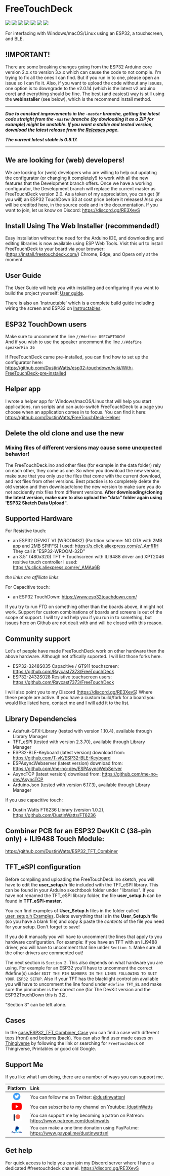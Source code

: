 # FreeTouchDeck
[![](https://badgen.net/github/last-commit/DustinWatts/FreeTouchDeck)](https://github.com/DustinWatts/FreeTouchDeck/commits/master)
[![](https://badgen.net/badge/0.9.17%20compile/succes/green)](https://badgen.net/badge/0.9.17%20compile/succes/green)
[![](https://badgen.net/github/release/DustinWatts/FreeTouchDeck)](https://github.com/DustinWatts/FreeTouchDeck/releases)
[![](https://img.shields.io/discord/693862273864827012?color=5165f6&label=chat%20on%20Discord)](https://discord.gg/RE3XevS)
[![](https://badgen.net/github/license/DustinWatts/FreeTouchDeck)](https://github.com/DustinWatts/FreeTouchDeck/blob/master/LICENSE)
[![](https://badgen.net/badge/watch/on%20youtube/ff0000)](https://www.youtube.com/watch?v=s2X4BQ9VmEU)
[![](https://img.shields.io/twitter/follow/DustinWattsNL)](https://twitter.com/DustinWattsNL)

For interfacing with Windows/macOS/Linux using an ESP32, a touchscreen, and BLE. 

## !IMPORTANT!

There are some breaking changes going from the ESP32 Arduino core version 2.x.x to version 3.x.x which can cause the code to not compile. I'm trying to fix all the ones I can find. But if you run in to one, please open an issue so I can fix it. Also, if you want to upload the code without any issues, one option is to downgrade to the v2.0.14 (which is the latest v2 arduino core) and everything should be fine. The best (and easiest) way is still using the **webinstaller** (see below), which is the recommend install method.

***
***Due to constant improvements in the `-master` branche, getting the latest code straight from the `-master` branche (by dowloading it as a ZIP for example) might be unstable. If you want a stable and tested version, download the latest release from the [Releases](https://github.com/DustinWatts/FreeTouchDeck/releases) page.***

***The current latest stable is 0.9.17.***
***

## We are looking for (web) developers!

We are looking for (web) developers who are willing to help out updating the configurator (or changing it completely!) to work with all the new features that the Development branch offers. Once we have a working configurator, the Development branch will replace the current master as FreeTouchDeck version 2.0. As a token of my appreciation, you can get (if you will) an ESP32 TouchDown S3 at cost price before it releases! Also you will be credited here, in the source code and in the documentation. If you want to join, let us know on Discord: https://discord.gg/RE3XevS

## Install Using The Web Installer (recommended!)

Easy installation without the need for the Arduino IDE, and downloading and editing libraries is now available using ESP Web Tools. Visit this url to install FreeTouchDeck to your board via your browser: (https://install.freetouchdeck.com/) Chrome, Edge, and Opera only at the moment.

## User Guide
The User Guide will help you with installing and configuring if you want to build the project yourself: [User guide](https://github.com/DustinWatts/FreeTouchDeck/wiki).

There is also an 'Instructable' which is a complete build guide including wiring the screen and ESP32 on [Instructables](https://www.instructables.com/A-Bluetooth-ESP32-TFT-Touch-Macro-Keypad/).

## ESP32 TouchDown users

Make sure to uncomment the line `//#define USECAPTOUCH`!   
And if you wish to use the speaker uncomment the line `//#define speakerPin 26`

If FreeTouchDeck came pre-installed, you can find how to set up the configurator here:   
https://github.com/DustinWatts/esp32-touchdown/wiki/With-FreeTouchDeck-pre-installed

## Helper app

I wrote a helper app for Windows/macOS/Linux that will help you start applications, run scripts and can auto-switch FreeTouchDeck to a page you choose when an application comes in to focus. You can find it here: https://github.com/DustinWatts/FreeTouchDeck-Helper

## Delete the old clone and use the new

### Mixing files of different versions may cause some unexpected behavior!

The FreeTouchDeck.ino and other files (for example in the data folder) rely on each other, they come as one. So when you download the new version, make sure that you only use the files that come with the current download, and not files from other versions. Best practise is to completely delete the old version and then download/clone the new version to make sure you do not accidently mix files from different versions. **After downloading/cloning the latest version, make sure to also upload the "data" folder again using 'ESP32 Sketch Data Upload".**

## Supported Hardware

For Resistive touch:
- an ESP32 DEVKIT V1 (WROOM32) (Partition scheme: NO OTA with 2MB app and 2MB SPIFFS) I used: https://s.click.aliexpress.com/e/_AmfI1H They call it "ESP32-WROOM-32D"
- an 3.5" (480x320) TFT + Touchscreen with ILI9488 driver and XPT2046 resitive touch controller I used: https://s.click.aliexpress.com/e/_AMAa6B

_the links are affiliate links_

For Capacitive touch:
- an ESP32 TouchDown: https://www.esp32touchdown.com/

If you try to run FTD on something other than the boards above, it might not work. Support for custom combinations of boards and screens is out of the scope of support. I will try and help you if you run in to something, but issues here on Github are not dealt with and will be closed with this reason.

## Community support

Lot's of people have made FreeTouchDeck work on other hardware then the above hardware. Although not offically suported. I will list those forks here.

- ESP32-3248S035 Capacitive / GT911 touchscreen: https://github.com/Raycast7373/FreeTouchDeck
- ESP32-2432S028 Resistive touchscreen users: https://github.com/Raycast7373/FreeTouchDeck

I will also point you to my Discord (https://discord.gg/RE3XevS) Where these people are active. If you have a custom build/fork for a board you would like listed here, contact me and I will add it to the list. 

## Library Dependencies
- Adafruit-GFX-Library (tested with version 1.10.4), available through Library Manager
- TFT_eSPI (tested with version 2.3.70), available through Library Manager
- ESP32-BLE-Keyboard (latest version) download from: https://github.com/T-vK/ESP32-BLE-Keyboard
- ESPAsyncWebserver (latest version) download from: https://github.com/me-no-dev/ESPAsyncWebServer
- AsyncTCP (latest version) download from: https://github.com/me-no-dev/AsyncTCP
- ArduinoJson (tested with version 6.17.3), available through Library Manager

If you use capacitive touch:
- Dustin Watts FT6236 Library (version 1.0.2), https://github.com/DustinWatts/FT6236

## Combiner PCB for an ESP32 DevKit C (38-pin only) + ILI9488 Touch Module:

https://github.com/DustinWatts/ESP32_TFT_Combiner

## TFT_eSPI configuration

Before compiling and uploading the FreeTouchDeck.ino sketch, you will have to edit the **user_setup.h** file included with the TFT_eSPI library. This can be found in your Arduino skechtbook folder under "libraries". If you have not renamed the TFT_eSPI library folder, the file **user_setup.h** can be found in **TFT_eSPI-master**. 

You can find examples of **User_Setup.h** files in the folder called [user_setup.h Examples](https://github.com/DustinWatts/FreeTouchDeck/tree/master/user_setup.h%20Examples). Delete everything that is in the **User_Setup.h** file (so you have a blank file) and copy & paste the _contents_ of the file you need for your setup. Don't forget to save!

If you do it manually you will have to uncomment the lines that apply to you hardware configuration. For example: if you have an TFT with an ILI9488 driver, you will have to uncomment that line under `Section 1`. Make sure all the other drivers are commented out!  

The next section is `Section 2`. This also depends on what hardware you are using. For example for an ESP32 you'll have to uncomment the correct #define(s) under `EDIT THE PIN NUMBERS IN THE LINES FOLLOWING TO SUIT YOUR ESP32 SETUP`. Also if your TFT has the blacklight control pin available you will have to uncomment the line found under `#define TFT_BL` and make sure the pinnumber is the correct one (for The DevKit version and the ESP32TouchDown this is 32).  

"Section 3" can be left alone.

## Cases

In the [case/ESP32_TFT_Combiner_Case](https://github.com/DustinWatts/FreeTouchDeck/tree/master/case/ESP32_TFT_Combiner_Case) you can find a case with different tops (front) and bottoms (back). You can also find user made cases on [Thingiverse](https://www.thingiverse.com/search?q=FreeTouchDeck) by following the link or searching for `FreeTouchDeck` on Thingiverse, Printables or good old Google.

## Support Me

If you like what I am doing, there are a number of ways you can support me. 

| Platform | Link|
|:-----:|:-----|
| [<img src="https://github.com/DustinWatts/small_logos/blob/main/twitter_logo.png" alt="Twtter" width="24"/>](https://twitter.com/dustinwattsnl "Follow me on Twitter") | You can follow me on Twitter: [@dustinwattsnl](https://twitter.com/dustinwattsnl "Follow me on Twitter")|
| [<img src="https://github.com/DustinWatts/small_logos/blob/main/youtube_logo.png" alt="YouTube" width="32"/>](https://www.youtube.com/dustinwatts "Subscrive to my YouTube channel") | You can subscribe to my channel on Youtube: [/dustinWatts](https://www.youtube.com/dustinwatts "Subscribe to my YouTube channel") |
| [<img src="https://github.com/DustinWatts/small_logos/blob/main/patreon_logo.png" alt="Patreon" width="32"/>](https://www.patreon.com/dustinwatts) | You can support me by becoming a patron on Patreon: https://www.patreon.com/dustinwatts |
| [<img src="https://github.com/DustinWatts/small_logos/blob/main/paypalme_logo.png" alt="PayPal.me" width="32"/>](https://www.paypal.me/dustinwattsnl) | You can make a one time donation using PayPal.me: https://www.paypal.me/dustinwattsnl |

## Get help

For quick access to help you can join my Discord server where I have a dedicated #freetouchdeck channel. https://discord.gg/RE3XevS
